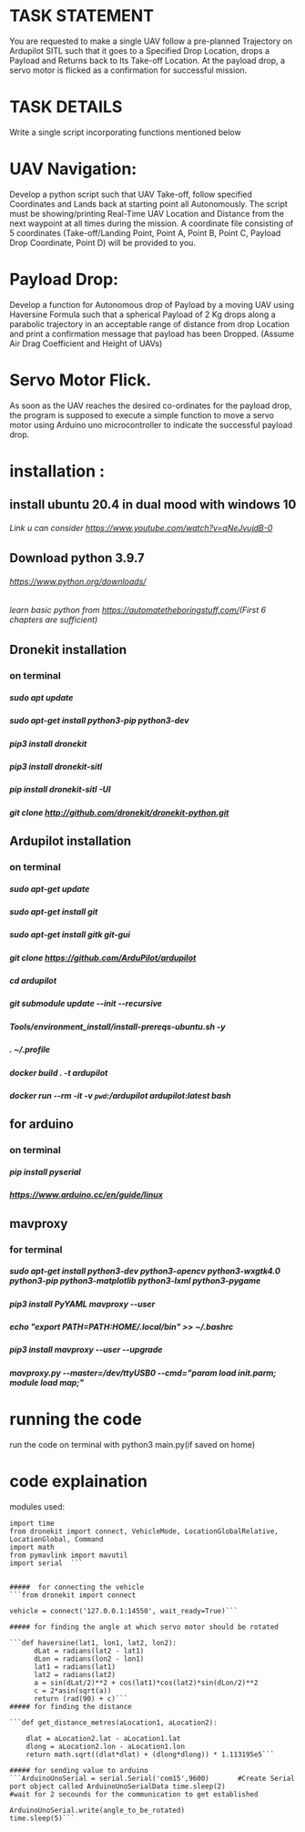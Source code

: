  # TASK STATEMENT 
 You are requested to make a single UAV follow a pre-planned Trajectory on Ardupilot SITL such that it goes to a Specified Drop Location, drops a Payload and Returns back to Its Take-off Location. At the payload drop, a servo motor is flicked as a confirmation for successful mission.
 
  # TASK DETAILS  
Write a single script incorporating functions mentioned below 
  
  # UAV Navigation:  
Develop a python script such that UAV Take-off, follow specified Coordinates and Lands back at starting point all Autonomously. The script must be showing/printing Real-Time UAV Location and Distance from the next waypoint at all times during the mission.​ ​A coordinate file consisting of 5 coordinates (Take-off/Landing Point, 
Point A, Point B, Point C, Payload Drop Coordinate, Point D) will be provided to you.  
 
  # Payload Drop:  
Develop a function for Autonomous drop of Payload by a ​moving​ UAV using Haversine Formula such that a spherical Payload of 2 Kg drops along a​ parabolic trajectory​ in an ​acceptable range of distance​ ​from drop 
Location​ and ​print a confirmation message​ that payload has been Dropped. (Assume Air Drag Coefficient and Height of UAVs) 

  # Servo Motor Flick. 
As soon as the UAV reaches the desired co-ordinates for the payload drop, the program is supposed to execute a simple function to move a servo motor using Arduino uno microcontroller to indicate the successful payload drop.


# installation :
## install ubuntu 20.4 in dual mood with windows 10
###### Link u can consider  https://www.youtube.com/watch?v=qNeJvujdB-0  
   
## Download python 3.9.7
   ###### https://www.python.org/downloads/
   ###### learn basic python from https://automatetheboringstuff.com/​ (First 6 chapters are sufficient)
## Dronekit installation
   ### on terminal
   ##### sudo apt update
   ##### sudo apt-get install python3-pip python3-dev
   ##### pip3 install dronekit
   ##### pip3 install dronekit-sitl
   ##### pip install dronekit-sitl -UI
   ##### git clone http://github.com/dronekit/dronekit-python.git
## Ardupilot installation
   ### on terminal
   #####    sudo apt-get update
   #####    sudo apt-get install git
   #####    sudo apt-get install gitk git-gui
   #####    git clone https://github.com/ArduPilot/ardupilot
   #####    cd ardupilot
   #####    git submodule update --init --recursive
   #####    Tools/environment_install/install-prereqs-ubuntu.sh -y
   #####    . ~/.profile
   #####    docker build . -t ardupilot
   #####    docker run --rm -it -v `pwd`:/ardupilot ardupilot:latest bash
      
## for arduino
   ### on terminal
#####    pip install pyserial
#####   	https://www.arduino.cc/en/guide/linux
		
		
## mavproxy
  ### for terminal 
##### sudo apt-get install python3-dev python3-opencv python3-wxgtk4.0 python3-pip python3-matplotlib python3-lxml python3-pygame
##### 	pip3 install PyYAML mavproxy --user
##### 	echo "export PATH=$PATH:$HOME/.local/bin" >> ~/.bashrc
##### 	pip3 install mavproxy --user --upgrade
##### 	mavproxy.py --master=/dev/ttyUSB0 --cmd="param load init.parm; module load map;"

     
     
# running the code
 run the code on terminal with python3 main.py(if saved on home)
 
 
# code explaination
 modules used:
``` from __future__ import print_function
import time
from dronekit import connect, VehicleMode, LocationGlobalRelative, LocationGlobal, Command
import math
from pymavlink import mavutil
import serial  ```


#####  for connecting the vehicle
```from dronekit import connect

vehicle = connect('127.0.0.1:14550', wait_ready=True)```

##### for finding the angle at which servo motor should be rotated 

```def haversine(lat1, lon1, lat2, lon2):
      dLat = radians(lat2 - lat1)
      dLon = radians(lon2 - lon1)
      lat1 = radians(lat1)
      lat2 = radians(lat2)
      a = sin(dLat/2)**2 + cos(lat1)*cos(lat2)*sin(dLon/2)**2
      c = 2*asin(sqrt(a))
      return (rad(90) + c)```
##### for finding the distance

```def get_distance_metres(aLocation1, aLocation2):
   
    dlat = aLocation2.lat - aLocation1.lat
    dlong = aLocation2.lon - aLocation1.lon
    return math.sqrt((dlat*dlat) + (dlong*dlong)) * 1.113195e5```
		
##### for sending value to arduino
```ArduinoUnoSerial = serial.Serial('com15',9600)       #Create Serial port object called ArduinoUnoSerialData time.sleep(2)                                                             #wait for 2 secounds for the communication to get established

ArduinoUnoSerial.write(angle_to_be_rotated)
time.sleep(5)```



     
